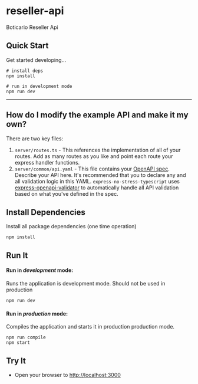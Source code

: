 # reseller-api

Boticario Reseller Api

## Quick Start

Get started developing...

```shell
# install deps
npm install

# run in development mode
npm run dev
```

---

## How do I modify the example API and make it my own?

There are two key files:
1. `server/routes.ts` - This references the implementation of all of your routes. Add as many routes as you like and point each route your express handler functions.
2. `server/common/api.yaml` - This file contains your [OpenAPI spec](https://swagger.io/specification/). Describe your API here. It's recommended that you to declare any and all validation logic in this YAML. `express-no-stress-typescript`  uses [express-openapi-validator](https://github.com/cdimascio/express-openapi-validator) to automatically handle all API validation based on what you've defined in the spec.

## Install Dependencies

Install all package dependencies (one time operation)

```shell
npm install
```

## Run It
#### Run in *development* mode:
Runs the application is development mode. Should not be used in production

```shell
npm run dev
```

#### Run in *production* mode:

Compiles the application and starts it in production production mode.

```shell
npm run compile
npm start
```

## Try It
* Open your browser to [http://localhost:3000](http://localhost:3000)